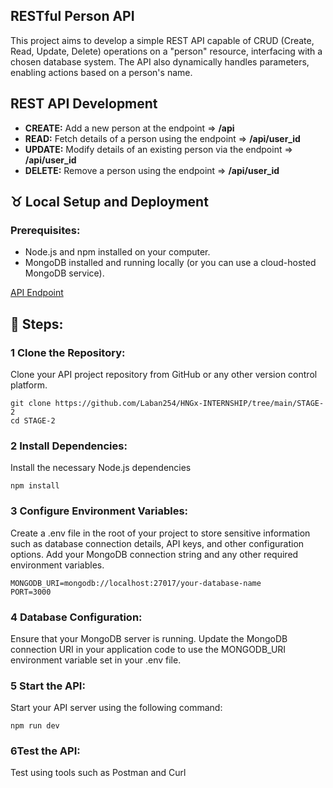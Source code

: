 ## RESTful Person API
This project aims to develop a simple REST API capable of CRUD (Create, Read, Update, Delete) operations on a "person" resource, interfacing with a chosen database system. The API also dynamically handles parameters, enabling actions based on a person's name. 

## REST API Development
- **CREATE:** Add a new person at the endpoint  => **/api**
- **READ:** Fetch details of a person using the endpoint  => **/api/user_id**
- **UPDATE:** Modify details of an existing person via the endpoint  => **/api/user_id**
- **DELETE:** Remove a person using the endpoint  => **/api/user_id**

##  ♉ Local Setup and Deployment
### Prerequisites:
- Node.js and npm installed on your computer.
- MongoDB installed and running locally (or you can use a cloud-hosted MongoDB service).

[API Endpoint](https://hngx-internship-rest-api.onrender.com/api/persons)

## 🔁 Steps:
### 1 Clone the Repository:
Clone your API project repository from GitHub or any other version control platform.
```
git clone https://github.com/Laban254/HNGx-INTERNSHIP/tree/main/STAGE-2
cd STAGE-2
```
### 2 Install Dependencies:
Install the necessary Node.js dependencies
```
npm install
```
### 3 Configure Environment Variables:
Create a .env file in the root of your project to store sensitive information such as database connection details, API keys, and other configuration options. Add your MongoDB connection string and any other required environment variables.
```
MONGODB_URI=mongodb://localhost:27017/your-database-name
PORT=3000
```
### 4 Database Configuration:
Ensure that your MongoDB server is running. Update the MongoDB connection URI in your application code to use the MONGODB_URI environment variable set in your .env file.
### 5 Start the API:
Start your API server using the following command:
```
npm run dev
```
### 6Test the API:
Test using tools such as Postman  and Curl


